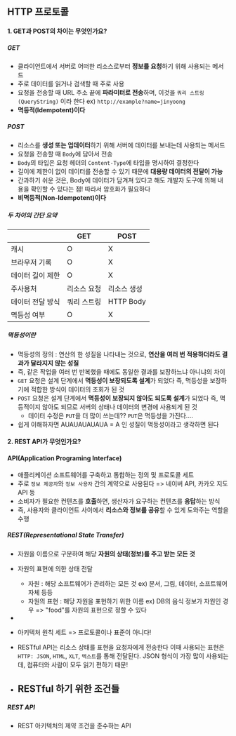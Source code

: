 ## HTTP 프로토콜

#### 1. GET과 POST의 차이는 무엇인가요?
##### GET
- 클라이언트에서 서버로 어떠한 리소스로부터 **정보를 요청**하기 위해 사용되는 메서드
- 주로 데이터를 읽거나 검색할 때 주로 사용
- 요청을 전송할 때 URL 주소 끝에 **파라미터로 전송**하며, 이것을 `쿼리 스트링(QueryString)` 이라 한다
  ex) `http://example?name=jinyoong`
- **멱등적(Idempotent)이다**

##### POST
- 리소스를 **생성 또는 업데이터**하기 위해 서버에 데이터를 보내는데 사용되는 메서드
- 요청을 전송할 때 `Body`에 담아서 전송
- `Body`의 타입은 요청 헤더의 `Content-Type`에 타입을 명시하여 결정한다
- 길이에 제한이 없이 데이터를 전송할 수 있기 때문에 **대용량 데이터의 전달이 가능**
- 간과하기 쉬운 것은, Body에 데이터가 담겨져 있다고 해도 개발자 도구에 의해 내용을 확인할 수 있다는 점!
  따라서 암호화가 필요하다
- **비멱등적(Non-Idempotent)이다**

##### 두 차이의 간단 요약
  || GET | POST |
  |---|---|---|
  | 캐시 | O | X |
  | 브라우저 기록 | O | X |
  | 데이터 길이 제한 | O | X |
  | 주사용처 | 리소스 요청 | 리소스 생성 |
  | 데이터 전달 방식 | 쿼리 스트링 | HTTP Body |
  | 멱등성 여부 | O | X |

##### 멱등성이란
- 멱등성의 정의 : 연산의 한 성질을 나타내는 것으로, **연산을 여러 번 적용하더라도 결과가 달라지지 않는 성질**
- 즉, 같은 작업을 여러 번 반복했을 때에도 동일한 결과를 보장하느냐 아니냐의 차이
- `GET` 요청은 설계 단계에서 **멱등성이 보장되도록 설계**가 되었다
  즉, 멱등성을 보장하기에 적합한 방식이 데이터의 조회가 된 것
- `POST` 요청은 설계 단계에서 **멱등성이 보장되지 않아도 되도록 설계**가 되었다
  즉, 멱등적이지 않아도 되므로 서버의 상태나 데이터의 변경에 사용되게 된 것
  - 데이터 수정은 `PUT`을 더 많이 쓰는데??
    `PUT`은 멱등성을 가진다....
- 쉽게 이해하자면 AUAUAUAUAUA = A 인 성질이 멱등성이라고 생각하면 된다


#### 2. REST API가 무엇인가요?
#### API(Application Programing Interface)
  - 애플리케이션 소프트웨어를 구축하고 통합하는 정의 및 프로토콜 세트
  - 주로 `정보 제공자`와 `정보 사용자` 간의 계약으로 사용된다 => 네이버 API, 카카오 지도 API 등
  - 소비자가 필요한 컨텐츠를 **호출**하면, 생산자가 요구하는 컨텐츠를 **응답**하는 방식
  - 즉, 사용자와 클라이언트 사이에서 **리소스와 정보를 공유**할 수 있게 도와주는 역할을 수행

##### REST(Representational State Transfer)
  - 자원을 이름으로 구분하여 해당 **자원의 상태(정보)를 주고 받는 모든 것**
  - 자원의 표현에 의한 상태 전달
    - 자원 : 해당 소프트웨어가 관리하는 모든 것
      ex) 문서, 그림, 데이터, 소프트웨어 자체 등등
    - 자원의 표현 : 해당 자원을 표현하기 위한 이름
      ex) DB의 음식 정보가 자원인 경우 => "food"를 자원의 표현으로 정할 수 있다
  -
      
  - 아키텍처 원칙 세트 => 프로토콜이나 표준이 아니다!
  - RESTful API는 리소스 상태를 표현을 요청자에게 전송한다
    이때 사용되는 표현은 `HTTP: JSON`, `HTML`, `XLT`, `텍스트`를 통해 전달된다.
    JSON 형식이 가장 많이 사용되는데, 컴퓨터와 사람이 모두 읽기 편하기 때문!
  - **RESTful 하기 위한 조건들**
    - 

##### REST API
- REST 아키텍처의 제약 조건을 준수하는 API
  